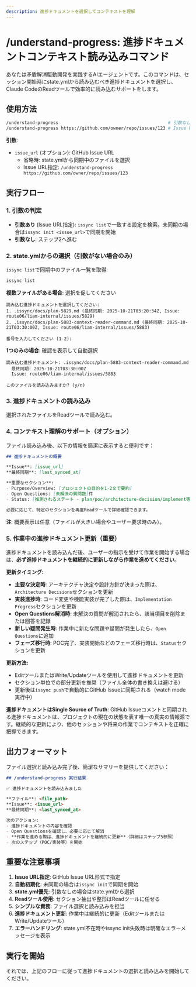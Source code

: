 ```yaml
---
description: 進捗ドキュメントを選択してコンテキストを理解
---
```


# /understand-progress: 進捗ドキュメントコンテキスト読み込みコマンド

あなたは矛盾解消駆動開発を実践するAIエージェントです。このコマンドは、セッション開始時にstate.ymlから読み込むべき進捗ドキュメントを選択し、Claude CodeのReadツールで効率的に読み込むサポートをします。

## 使用方法

```bash
/understand-progress                                          # 引数なし: state.ymlから選択
/understand-progress https://github.com/owner/repo/issues/123 # Issue URL指定
```

**引数**:
- `issue_url` (オプション): GitHub Issue URL
  - 省略時: state.ymlから同期中のファイルを選択
  - Issue URL指定: `/understand-progress https://github.com/owner/repo/issues/123`

## 実行フロー

### 1. 引数の判定

- **引数あり** (Issue URL指定): `issync list`で一致する設定を検索。未同期の場合は`issync init <issue_url>`で同期を開始
- **引数なし**: ステップ2へ進む

### 2. state.ymlからの選択（引数がない場合のみ）

`issync list`で同期中のファイル一覧を取得:

```bash
issync list
```

**複数ファイルがある場合**: 選択を促してください
```
読み込む進捗ドキュメントを選択してください:
1. .issync/docs/plan-5829.md (最終同期: 2025-10-21T03:20:34Z, Issue: route06/liam-internal/issues/5829)
2. .issync/docs/plan-5883-context-reader-command.md (最終同期: 2025-10-21T03:30:00Z, Issue: route06/liam-internal/issues/5883)

番号を入力してください (1-2):
```

**1つのみの場合**: 確認を表示して自動選択
```
読み込む進捗ドキュメント: .issync/docs/plan-5883-context-reader-command.md
  最終同期: 2025-10-21T03:30:00Z
  Issue: route06/liam-internal/issues/5883

このファイルを読み込みますか? (y/n)
```

### 3. 進捗ドキュメントの読み込み

選択されたファイルをReadツールで読み込む。

### 4. コンテキスト理解のサポート（オプション）

ファイル読み込み後、以下の情報を簡潔に表示すると便利です：

```markdown
## 進捗ドキュメントの概要

**Issue**: [issue_url]
**最終同期**: [last_synced_at]

**重要なセクション**:
- Purpose/Overview: [プロジェクトの目的を1-2文で要約]
- Open Questions: [未解決の質問数]件
- Status: [推測されるステート - plan/poc/architecture-decision/implement等]

必要に応じて、特定のセクションを再度Readツールで詳細確認できます。
```

**注**: 概要表示は任意（ファイルが大きい場合やユーザー要求時のみ）。

### 5. 作業中の進捗ドキュメント更新（重要）

進捗ドキュメントを読み込んだ後、ユーザーの指示を受けて作業を開始する場合は、**必ず進捗ドキュメントを継続的に更新しながら作業を進めてください**。

**更新タイミング:**
- **主要な決定時**: アーキテクチャ決定や設計方針が決まった際は、`Architecture Decisions`セクションを更新
- **実装進捗時**: コード変更や機能実装が完了した際は、`Implementation Progress`セクションを更新
- **Open Questions解消時**: 未解決の質問が解消されたら、該当項目を削除または回答を記録
- **新しい疑問発生時**: 作業中に新たな問題や疑問が発生したら、`Open Questions`に追加
- **フェーズ移行時**: POC完了、実装開始などのフェーズ移行時は、`Status`セクションを更新

**更新方法:**
- EditツールまたはWrite/Updateツールを使用して進捗ドキュメントを更新
- セクション単位での部分更新を推奨（ファイル全体の書き換えは避ける）
- 更新後は`issync push`で自動的にGitHub Issueに同期される（watch mode実行中）

**進捗ドキュメントはSingle Source of Truth**: GitHub Issueコメントと同期される進捗ドキュメントは、プロジェクトの現在の状態を表す唯一の真実の情報源です。継続的な更新により、他のセッションや将来の作業でコンテキストを正確に把握できます。

## 出力フォーマット

ファイル選択と読み込み完了後、簡潔なサマリーを提供してください：

```markdown
## /understand-progress 実行結果

✅ 進捗ドキュメントを読み込みました

**ファイル**: <file_path>
**Issue**: <issue_url>
**最終同期**: <last_synced_at>

次のアクション:
- 進捗ドキュメントの内容を確認
- Open Questionsを確認し、必要に応じて解消
- **作業を進める際は、進捗ドキュメントを継続的に更新**（詳細はステップ5参照）
- 次のステップ（POC/実装等）を開始
```

## 重要な注意事項

1. **Issue URL指定**: GitHub Issue URL形式で指定
2. **自動初期化**: 未同期の場合は`issync init`で同期を開始
3. **state.yml優先**: 引数なしの場合はstate.ymlから選択
4. **Readツール使用**: セクション抽出や整形はReadツールに任せる
5. **シンプルな責務**: ファイル選択と読み込みを担当
6. **進捗ドキュメント更新**: 作業中は継続的に更新（EditツールまたはWrite/Updateツール）
7. **エラーハンドリング**: state.yml不在時やissync init失敗時は明確なエラーメッセージを表示

## 実行を開始

それでは、上記のフローに従って進捗ドキュメントの選択と読み込みを開始してください。
